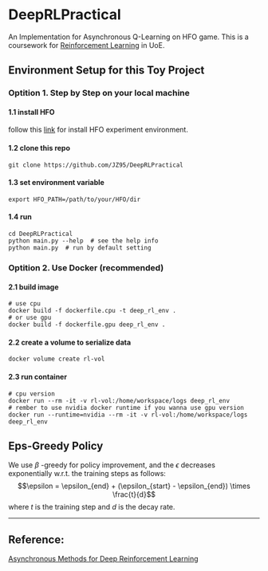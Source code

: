 <script src='https://cdnjs.cloudflare.com/ajax/libs/mathjax/2.7.5/MathJax.js?config=TeX-MML-AM_CHTML' async></script>

# DeepRLPractical
An Implementation for Asynchronous Q-Learning on HFO game. This is a coursework for [Reinforcement Learning](https://www.inf.ed.ac.uk/teaching/courses/rl/) in UoE.

## Environment Setup for this Toy Project
### Optition 1. Step by Step on your local machine
#### 1.1 install HFO
follow this [link](https://github.com/LARG/HFO) for install HFO experiment environment.
#### 1.2 clone this repo
```
git clone https://github.com/JZ95/DeepRLPractical
```
#### 1.3 set environment variable
```
export HFO_PATH=/path/to/your/HFO/dir
```
#### 1.4 run
```
cd DeepRLPractical
python main.py --help  # see the help info
python main.py  # run by default setting
```

### Optition 2. Use Docker (recommended)
#### 2.1 build image
```
# use cpu
docker build -f dockerfile.cpu -t deep_rl_env .
# or use gpu
docker build -f dockerfile.gpu deep_rl_env .
```
#### 2.2 create a volume to serialize data
```
docker volume create rl-vol
```
#### 2.3 run container
```
# cpu version
docker run --rm -it -v rl-vol:/home/workspace/logs deep_rl_env
# rember to use nvidia docker runtime if you wanna use gpu version
docker run --runtime=nvidia --rm -it -v rl-vol:/home/workspace/logs deep_rl_env
```

## Eps-Greedy Policy
We use $\beta$ -greedy for policy improvement, and the $\epsilon$ decreases exponentially w.r.t. the training steps as follows:
$$\epsilon = \epsilon_{end} + (\epsilon_{start} - \epsilon_{end}) \times \frac{t}{d}$$
where $t$ is the training step and $d$ is the decay rate.


------------
## Reference:
[Asynchronous Methods for Deep Reinforcement Learning](https://arxiv.org/pdf/1602.01783.pdf)

